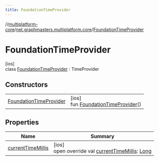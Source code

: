 ```yaml
---
title: FoundationTimeProvider
---
```

//[multiplatform-core](../../../index.html)/[net.graphmasters.multiplatform.core](../index.html)/[FoundationTimeProvider](index.html)



# FoundationTimeProvider



[ios]\
class [FoundationTimeProvider](index.html) : TimeProvider



## Constructors


| | |
|---|---|
| [FoundationTimeProvider](-foundation-time-provider.html) | [ios]<br>fun [FoundationTimeProvider](-foundation-time-provider.html)() |


## Properties


| Name | Summary |
|---|---|
| [currentTimeMillis](current-time-millis.html) | [ios]<br>open override val [currentTimeMillis](current-time-millis.html): [Long](https://kotlinlang.org/api/latest/jvm/stdlib/kotlin/-long/index.html) |

